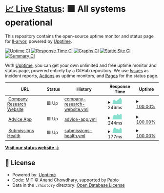 # [📈 Live Status](https://demo.upptime.js.org): <!--live status--> **🟩 All systems operational**

This repository contains the open-source uptime monitor and status page for [ll-arvor](https://demo.upptime.js.org), powered by [Upptime](https://github.com/upptime/upptime).

[![Uptime CI](https://github.com/ll-arvor/system_health/workflows/Uptime%20CI/badge.svg)](https://github.com/ll-arvor/system_health/actions?query=workflow%3A%22Uptime+CI%22)
[![Response Time CI](https://github.com/ll-arvor/system_health/workflows/Response%20Time%20CI/badge.svg)](https://github.com/ll-arvor/system_health/actions?query=workflow%3A%22Response+Time+CI%22)
[![Graphs CI](https://github.com/ll-arvor/system_health/workflows/Graphs%20CI/badge.svg)](https://github.com/ll-arvor/system_health/actions?query=workflow%3A%22Graphs+CI%22)
[![Static Site CI](https://github.com/ll-arvor/system_health/workflows/Static%20Site%20CI/badge.svg)](https://github.com/ll-arvor/system_health/actions?query=workflow%3A%22Static+Site+CI%22)
[![Summary CI](https://github.com/ll-arvor/system_health/workflows/Summary%20CI/badge.svg)](https://github.com/ll-arvor/system_health/actions?query=workflow%3A%22Summary+CI%22)

With [Upptime](https://upptime.js.org), you can get your own unlimited and free uptime monitor and status page, powered entirely by a GitHub repository. We use [Issues](https://github.com/ll-arvor/system_health/issues) as incident reports, [Actions](https://github.com/ll-arvor/system_health/actions) as uptime monitors, and [Pages](https://demo.upptime.js.org) for the status page.

<!--start: status pages-->
<!-- This summary is generated by Upptime (https://github.com/upptime/upptime) -->
<!-- Do not edit this manually, your changes will be overwritten -->
<!-- prettier-ignore -->
| URL | Status | History | Response Time | Uptime |
| --- | ------ | ------- | ------------- | ------ |
| <img alt="" src="https://icons.duckduckgo.com/ip3/company-research.apps.arvorinsurance.com.ico" height="13"> [Company Research Website](https://company-research.apps.arvorinsurance.com/) | 🟩 Up | [company-research-website.yml](https://github.com/ArvorInsurance/system_health/commits/HEAD/history/company-research-website.yml) | <details><summary><img alt="Response time graph" src="./graphs/company-research-website/response-time-week.png" height="20"> 246ms</summary><br><a href="https://ArvorInsurance.github.io/system_health/history/company-research-website"><img alt="Response time 145" src="https://img.shields.io/endpoint?url=https%3A%2F%2Fraw.githubusercontent.com%2FArvorInsurance%2Fsystem_health%2FHEAD%2Fapi%2Fcompany-research-website%2Fresponse-time.json"></a><br><a href="https://ArvorInsurance.github.io/system_health/history/company-research-website"><img alt="24-hour response time 304" src="https://img.shields.io/endpoint?url=https%3A%2F%2Fraw.githubusercontent.com%2FArvorInsurance%2Fsystem_health%2FHEAD%2Fapi%2Fcompany-research-website%2Fresponse-time-day.json"></a><br><a href="https://ArvorInsurance.github.io/system_health/history/company-research-website"><img alt="7-day response time 246" src="https://img.shields.io/endpoint?url=https%3A%2F%2Fraw.githubusercontent.com%2FArvorInsurance%2Fsystem_health%2FHEAD%2Fapi%2Fcompany-research-website%2Fresponse-time-week.json"></a><br><a href="https://ArvorInsurance.github.io/system_health/history/company-research-website"><img alt="30-day response time 256" src="https://img.shields.io/endpoint?url=https%3A%2F%2Fraw.githubusercontent.com%2FArvorInsurance%2Fsystem_health%2FHEAD%2Fapi%2Fcompany-research-website%2Fresponse-time-month.json"></a><br><a href="https://ArvorInsurance.github.io/system_health/history/company-research-website"><img alt="1-year response time 145" src="https://img.shields.io/endpoint?url=https%3A%2F%2Fraw.githubusercontent.com%2FArvorInsurance%2Fsystem_health%2FHEAD%2Fapi%2Fcompany-research-website%2Fresponse-time-year.json"></a></details> | <details><summary><a href="https://ArvorInsurance.github.io/system_health/history/company-research-website">100.00%</a></summary><a href="https://ArvorInsurance.github.io/system_health/history/company-research-website"><img alt="All-time uptime 100.00%" src="https://img.shields.io/endpoint?url=https%3A%2F%2Fraw.githubusercontent.com%2FArvorInsurance%2Fsystem_health%2FHEAD%2Fapi%2Fcompany-research-website%2Fuptime.json"></a><br><a href="https://ArvorInsurance.github.io/system_health/history/company-research-website"><img alt="24-hour uptime 100.00%" src="https://img.shields.io/endpoint?url=https%3A%2F%2Fraw.githubusercontent.com%2FArvorInsurance%2Fsystem_health%2FHEAD%2Fapi%2Fcompany-research-website%2Fuptime-day.json"></a><br><a href="https://ArvorInsurance.github.io/system_health/history/company-research-website"><img alt="7-day uptime 100.00%" src="https://img.shields.io/endpoint?url=https%3A%2F%2Fraw.githubusercontent.com%2FArvorInsurance%2Fsystem_health%2FHEAD%2Fapi%2Fcompany-research-website%2Fuptime-week.json"></a><br><a href="https://ArvorInsurance.github.io/system_health/history/company-research-website"><img alt="30-day uptime 100.00%" src="https://img.shields.io/endpoint?url=https%3A%2F%2Fraw.githubusercontent.com%2FArvorInsurance%2Fsystem_health%2FHEAD%2Fapi%2Fcompany-research-website%2Fuptime-month.json"></a><br><a href="https://ArvorInsurance.github.io/system_health/history/company-research-website"><img alt="1-year uptime 100.00%" src="https://img.shields.io/endpoint?url=https%3A%2F%2Fraw.githubusercontent.com%2FArvorInsurance%2Fsystem_health%2FHEAD%2Fapi%2Fcompany-research-website%2Fuptime-year.json"></a></details>
| <img alt="" src="https://icons.duckduckgo.com/ip3/advice-pane.apps.arvorinsurance.com.ico" height="13"> [Advice App](https://advice-pane.apps.arvorinsurance.com/) | 🟩 Up | [advice-app.yml](https://github.com/ArvorInsurance/system_health/commits/HEAD/history/advice-app.yml) | <details><summary><img alt="Response time graph" src="./graphs/advice-app/response-time-week.png" height="20"> 244ms</summary><br><a href="https://ArvorInsurance.github.io/system_health/history/advice-app"><img alt="Response time 251" src="https://img.shields.io/endpoint?url=https%3A%2F%2Fraw.githubusercontent.com%2FArvorInsurance%2Fsystem_health%2FHEAD%2Fapi%2Fadvice-app%2Fresponse-time.json"></a><br><a href="https://ArvorInsurance.github.io/system_health/history/advice-app"><img alt="24-hour response time 313" src="https://img.shields.io/endpoint?url=https%3A%2F%2Fraw.githubusercontent.com%2FArvorInsurance%2Fsystem_health%2FHEAD%2Fapi%2Fadvice-app%2Fresponse-time-day.json"></a><br><a href="https://ArvorInsurance.github.io/system_health/history/advice-app"><img alt="7-day response time 244" src="https://img.shields.io/endpoint?url=https%3A%2F%2Fraw.githubusercontent.com%2FArvorInsurance%2Fsystem_health%2FHEAD%2Fapi%2Fadvice-app%2Fresponse-time-week.json"></a><br><a href="https://ArvorInsurance.github.io/system_health/history/advice-app"><img alt="30-day response time 276" src="https://img.shields.io/endpoint?url=https%3A%2F%2Fraw.githubusercontent.com%2FArvorInsurance%2Fsystem_health%2FHEAD%2Fapi%2Fadvice-app%2Fresponse-time-month.json"></a><br><a href="https://ArvorInsurance.github.io/system_health/history/advice-app"><img alt="1-year response time 251" src="https://img.shields.io/endpoint?url=https%3A%2F%2Fraw.githubusercontent.com%2FArvorInsurance%2Fsystem_health%2FHEAD%2Fapi%2Fadvice-app%2Fresponse-time-year.json"></a></details> | <details><summary><a href="https://ArvorInsurance.github.io/system_health/history/advice-app">100.00%</a></summary><a href="https://ArvorInsurance.github.io/system_health/history/advice-app"><img alt="All-time uptime 100.00%" src="https://img.shields.io/endpoint?url=https%3A%2F%2Fraw.githubusercontent.com%2FArvorInsurance%2Fsystem_health%2FHEAD%2Fapi%2Fadvice-app%2Fuptime.json"></a><br><a href="https://ArvorInsurance.github.io/system_health/history/advice-app"><img alt="24-hour uptime 100.00%" src="https://img.shields.io/endpoint?url=https%3A%2F%2Fraw.githubusercontent.com%2FArvorInsurance%2Fsystem_health%2FHEAD%2Fapi%2Fadvice-app%2Fuptime-day.json"></a><br><a href="https://ArvorInsurance.github.io/system_health/history/advice-app"><img alt="7-day uptime 100.00%" src="https://img.shields.io/endpoint?url=https%3A%2F%2Fraw.githubusercontent.com%2FArvorInsurance%2Fsystem_health%2FHEAD%2Fapi%2Fadvice-app%2Fuptime-week.json"></a><br><a href="https://ArvorInsurance.github.io/system_health/history/advice-app"><img alt="30-day uptime 100.00%" src="https://img.shields.io/endpoint?url=https%3A%2F%2Fraw.githubusercontent.com%2FArvorInsurance%2Fsystem_health%2FHEAD%2Fapi%2Fadvice-app%2Fuptime-month.json"></a><br><a href="https://ArvorInsurance.github.io/system_health/history/advice-app"><img alt="1-year uptime 100.00%" src="https://img.shields.io/endpoint?url=https%3A%2F%2Fraw.githubusercontent.com%2FArvorInsurance%2Fsystem_health%2FHEAD%2Fapi%2Fadvice-app%2Fuptime-year.json"></a></details>
| <img alt="" src="https://icons.duckduckgo.com/ip3/submissions.apps.arvorinsurance.com.ico" height="13"> [Submissions Health](https://submissions.apps.arvorinsurance.com/api/health) | 🟩 Up | [submissions-health.yml](https://github.com/ArvorInsurance/system_health/commits/HEAD/history/submissions-health.yml) | <details><summary><img alt="Response time graph" src="./graphs/submissions-health/response-time-week.png" height="20"> 177ms</summary><br><a href="https://ArvorInsurance.github.io/system_health/history/submissions-health"><img alt="Response time 227" src="https://img.shields.io/endpoint?url=https%3A%2F%2Fraw.githubusercontent.com%2FArvorInsurance%2Fsystem_health%2FHEAD%2Fapi%2Fsubmissions-health%2Fresponse-time.json"></a><br><a href="https://ArvorInsurance.github.io/system_health/history/submissions-health"><img alt="24-hour response time 148" src="https://img.shields.io/endpoint?url=https%3A%2F%2Fraw.githubusercontent.com%2FArvorInsurance%2Fsystem_health%2FHEAD%2Fapi%2Fsubmissions-health%2Fresponse-time-day.json"></a><br><a href="https://ArvorInsurance.github.io/system_health/history/submissions-health"><img alt="7-day response time 177" src="https://img.shields.io/endpoint?url=https%3A%2F%2Fraw.githubusercontent.com%2FArvorInsurance%2Fsystem_health%2FHEAD%2Fapi%2Fsubmissions-health%2Fresponse-time-week.json"></a><br><a href="https://ArvorInsurance.github.io/system_health/history/submissions-health"><img alt="30-day response time 250" src="https://img.shields.io/endpoint?url=https%3A%2F%2Fraw.githubusercontent.com%2FArvorInsurance%2Fsystem_health%2FHEAD%2Fapi%2Fsubmissions-health%2Fresponse-time-month.json"></a><br><a href="https://ArvorInsurance.github.io/system_health/history/submissions-health"><img alt="1-year response time 227" src="https://img.shields.io/endpoint?url=https%3A%2F%2Fraw.githubusercontent.com%2FArvorInsurance%2Fsystem_health%2FHEAD%2Fapi%2Fsubmissions-health%2Fresponse-time-year.json"></a></details> | <details><summary><a href="https://ArvorInsurance.github.io/system_health/history/submissions-health">100.00%</a></summary><a href="https://ArvorInsurance.github.io/system_health/history/submissions-health"><img alt="All-time uptime 99.85%" src="https://img.shields.io/endpoint?url=https%3A%2F%2Fraw.githubusercontent.com%2FArvorInsurance%2Fsystem_health%2FHEAD%2Fapi%2Fsubmissions-health%2Fuptime.json"></a><br><a href="https://ArvorInsurance.github.io/system_health/history/submissions-health"><img alt="24-hour uptime 100.00%" src="https://img.shields.io/endpoint?url=https%3A%2F%2Fraw.githubusercontent.com%2FArvorInsurance%2Fsystem_health%2FHEAD%2Fapi%2Fsubmissions-health%2Fuptime-day.json"></a><br><a href="https://ArvorInsurance.github.io/system_health/history/submissions-health"><img alt="7-day uptime 100.00%" src="https://img.shields.io/endpoint?url=https%3A%2F%2Fraw.githubusercontent.com%2FArvorInsurance%2Fsystem_health%2FHEAD%2Fapi%2Fsubmissions-health%2Fuptime-week.json"></a><br><a href="https://ArvorInsurance.github.io/system_health/history/submissions-health"><img alt="30-day uptime 99.88%" src="https://img.shields.io/endpoint?url=https%3A%2F%2Fraw.githubusercontent.com%2FArvorInsurance%2Fsystem_health%2FHEAD%2Fapi%2Fsubmissions-health%2Fuptime-month.json"></a><br><a href="https://ArvorInsurance.github.io/system_health/history/submissions-health"><img alt="1-year uptime 99.85%" src="https://img.shields.io/endpoint?url=https%3A%2F%2Fraw.githubusercontent.com%2FArvorInsurance%2Fsystem_health%2FHEAD%2Fapi%2Fsubmissions-health%2Fuptime-year.json"></a></details>

<!--end: status pages-->

[**Visit our status website →**](https://demo.upptime.js.org)

## 📄 License

- Powered by: [Upptime](https://github.com/upptime/upptime)
- Code: [MIT](./LICENSE) © [Anand Chowdhary](https://anandchowdhary.com), supported by [Pabio](https://pabio.com)
- Data in the `./history` directory: [Open Database License](https://opendatacommons.org/licenses/odbl/1-0/)
